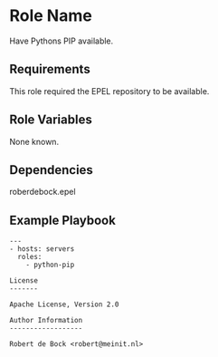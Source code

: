 Role Name
=========

Have Pythons PIP available.

Requirements
------------

This role required the EPEL repository to be available.

Role Variables
--------------

None known.

Dependencies
------------

roberdebock.epel

Example Playbook
----------------

```
---
- hosts: servers
  roles:
    - python-pip

License
-------

Apache License, Version 2.0

Author Information
------------------

Robert de Bock <robert@meinit.nl>
